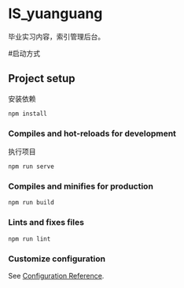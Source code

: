 # IS_yuanguang

毕业实习内容，索引管理后台。

#启动方式
## Project setup
安装依赖
```
npm install
```

### Compiles and hot-reloads for development
执行项目
```
npm run serve
```

### Compiles and minifies for production
```
npm run build
```

### Lints and fixes files
```
npm run lint
```

### Customize configuration
See [Configuration Reference](https://cli.vuejs.org/config/).
